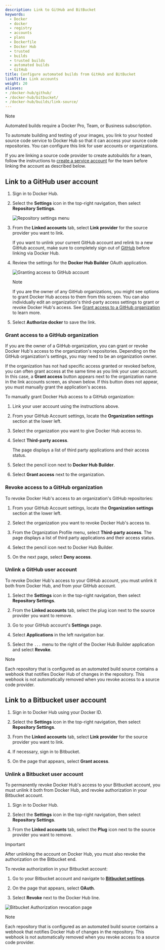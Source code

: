 ```yaml
---
description: Link to GitHub and BitBucket
keywords:
  - Docker
  - docker
  - registry
  - accounts
  - plans
  - Dockerfile
  - Docker Hub
  - trusted
  - builds
  - trusted builds
  - automated builds
  - GitHub
title: Configure automated builds from GitHub and BitBucket
linkTitle: Link accounts
weight: 20
aliases:
- /docker-hub/github/
- /docker-hub/bitbucket/
- /docker-hub/builds/link-source/
---
```


> [!NOTE]
>
> Automated builds require a Docker Pro, Team, or Business subscription.


To automate building and testing of your images, you link to your hosted source
code service to Docker Hub so that it can access your source code
repositories. You can configure this link for user accounts or
organizations.

If you are linking a source code provider to create autobuilds for a team, follow the instructions to [create a service account](index.md#service-users-for-team-autobuilds) for the team before linking the account as described below.

## Link to a GitHub user account

1. Sign in to Docker Hub.

2. Select the **Settings** icon in the top-right navigation, then select **Repository Settings**.

    ![Repository settings menu](./images/docker-hub-repo-settings-menu.png)


3. From the **Linked accounts** tab, select **Link provider** for the source provider you want to link.

    If you want to unlink your current GitHub account and relink to a new GitHub account, make sure to completely sign out of [GitHub](https://github.com/) before linking via Docker Hub.


4. Review the settings for the **Docker Hub Builder** OAuth application.

    ![Granting access to GitHub account](images/authorize-builder.png)

    > [!NOTE]
    >
    > If you are the owner of any GitHub organizations, you might see
    options to grant Docker Hub access to them from this screen. You can also
    individually edit an organization's third-party access settings to grant or
    revoke Docker Hub's access. See
    [Grant access to a GitHub organization](link-source.md#grant-access-to-a-github-organization)
    to learn more.

5. Select **Authorize docker** to save the link.

### Grant access to a GitHub organization

If you are the owner of a GitHub organization, you can grant or revoke Docker
Hub's access to the organization's repositories. Depending on the GitHub
organization's settings, you may need to be an organization owner.

If the organization has not had specific access granted or revoked before, you
can often grant access at the same time as you link your user account. In this
case, a **Grant access** button appears next to the organization name in the
link accounts screen, as shown below. If this button does not appear, you must
manually grant the application's access.

To manually grant Docker Hub access to a GitHub organization:

1. Link your user account using the instructions above.

2. From your GitHub Account settings, locate the **Organization settings**
section at the lower left.

3. Select the organization you want to give Docker Hub access to.

4. Select **Third-party access**.

    The page displays a list of third party applications and their access
    status.

5. Select the pencil icon next to **Docker Hub Builder**.

6. Select **Grant access** next to the organization.

### Revoke access to a GitHub organization

To revoke Docker Hub's access to an organization's GitHub repositories:

1. From your GitHub Account settings, locate the **Organization settings** section at the lower left.

2. Select the organization you want to revoke Docker Hub's access to.

3. From the Organization Profile menu, select **Third-party access**.
    The page displays a list of third party applications and their access status.

4. Select the pencil icon next to Docker Hub Builder.

5. On the next page, select **Deny access**.

### Unlink a GitHub user account

To revoke Docker Hub's access to your GitHub account, you must unlink it both
from Docker Hub, and from your GitHub account.

1. Select the **Settings** icon in the top-right navigation, then select **Repository Settings**.

2. From the **Linked accounts** tab, select the plug icon next to the source provider you want to remove.

3. Go to your GitHub account's **Settings** page.

4. Select **Applications** in the left navigation bar.

5. Select the `...` menu to the right of the Docker Hub Builder application and select **Revoke**.

> [!NOTE]
>
> Each repository that is configured as an automated build source
contains a webhook that notifies Docker Hub of changes in the repository.
This webhook is not automatically removed when you revoke access to a source
code provider.

## Link to a Bitbucket user account

1. Sign in to Docker Hub using your Docker ID.

2. Select the **Settings** icon in the top-right navigation, then select **Repository Settings**.

3. From the **Linked accounts** tab, select **Link provider** for the source provider you want to link.

4. If necessary, sign in to Bitbucket.

5. On the page that appears, select **Grant access**.

### Unlink a Bitbucket user account

To permanently revoke Docker Hub's access to your Bitbucket account, you must
unlink it both from Docker Hub, and revoke authorization in your Bitbucket account.

1. Sign in to Docker Hub.

2. Select the **Settings** icon in the top-right navigation, then select **Repository Settings**.

3. From the **Linked accounts** tab, select the **Plug** icon next to the source provider you want to remove.

> [!IMPORTANT]
> After unlinking the account on Docker Hub, you must also revoke the authorization on the Bitbucket end.

To revoke authorization in your Bitbucket account:

1. Go to your Bitbucket account and navigate to [**Bitbucket settings**](https://bitbucket.org/account/settings/app-authorizations/).

2. On the page that appears, select **OAuth**.

3. Select **Revoke** next to the Docker Hub line.

![Bitbucket Authorization revocation page](images/bitbucket-revoke.png)

> [!NOTE]
>
> Each repository that is configured as an automated build source
contains a webhook that notifies Docker Hub of changes in the repository. This
webhook is not automatically removed when you revoke access to a source code
provider.
